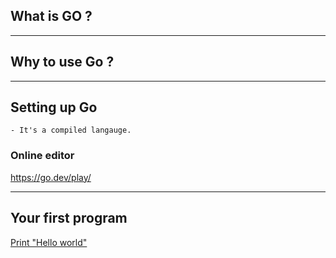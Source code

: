 ## What is GO ?
---
## Why to use Go ?
---
## Setting up Go 
    - It's a compiled langauge.

### Online editor
 https://go.dev/play/

---
## Your first program

[Print "Hello world"](./app.go)


         